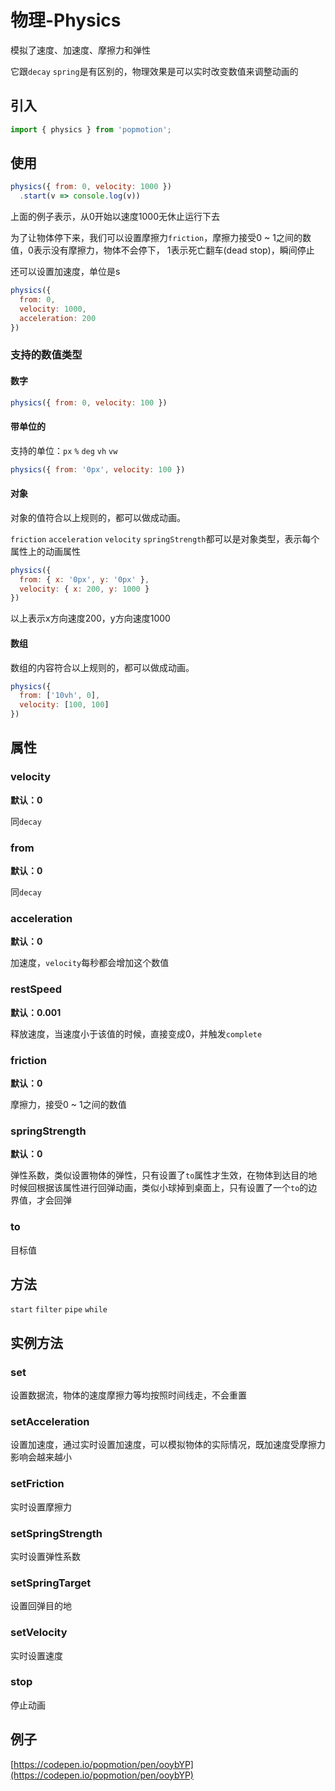 # 物理-Physics

模拟了速度、加速度、摩擦力和弹性

它跟`decay` `spring`是有区别的，物理效果是可以实时改变数值来调整动画的

## 引入

```js
import { physics } from 'popmotion';
```

## 使用

```js
physics({ from: 0, velocity: 1000 })
  .start(v => console.log(v))
```

上面的例子表示，从0开始以速度1000无休止运行下去

为了让物体停下来，我们可以设置摩擦力`friction`，摩擦力接受0 ~ 1之间的数值，0表示没有摩擦力，物体不会停下，
1表示死亡翻车(dead stop)，瞬间停止

还可以设置加速度，单位是s

```js
physics({
  from: 0,
  velocity: 1000,
  acceleration: 200
})
```

### 支持的数值类型

#### 数字

```js
physics({ from: 0, velocity: 100 })
```

#### 带单位的

支持的单位：`px` `%` `deg` `vh` `vw`

```js
physics({ from: '0px', velocity: 100 })
```

#### 对象

对象的值符合以上规则的，都可以做成动画。

`friction` `acceleration` `velocity` `springStrength`都可以是对象类型，表示每个属性上的动画属性
```js
physics({
  from: { x: '0px', y: '0px' },
  velocity: { x: 200, y: 1000 }
})
```

以上表示x方向速度200，y方向速度1000

#### 数组

数组的内容符合以上规则的，都可以做成动画。
```js
physics({
  from: ['10vh', 0],
  velocity: [100, 100]
})
```

## 属性

### velocity

**默认：0**

同`decay`

### from 

**默认：0**

同`decay`

### acceleration

**默认：0**

加速度，`velocity`每秒都会增加这个数值

### restSpeed

**默认：0.001**

释放速度，当速度小于该值的时候，直接变成0，并触发`complete`

### friction

**默认：0**

摩擦力，接受0 ~ 1之间的数值


### springStrength

**默认：0**

弹性系数，类似设置物体的弹性，只有设置了`to`属性才生效，在物体到达目的地时候回根据该属性进行回弹动画，类似小球掉到桌面上，只有设置了一个`to`的边界值，才会回弹

### to

目标值

## 方法

`start` `filter` `pipe` `while`

## 实例方法

### set 

设置数据流，物体的速度摩擦力等均按照时间线走，不会重置

### setAcceleration

设置加速度，通过实时设置加速度，可以模拟物体的实际情况，既加速度受摩擦力影响会越来越小

### setFriction

实时设置摩擦力

### setSpringStrength

实时设置弹性系数

### setSpringTarget

设置回弹目的地

### setVelocity

实时设置速度

### stop

停止动画

## 例子

[https://codepen.io/popmotion/pen/ooybYP](https://codepen.io/popmotion/pen/ooybYP)
